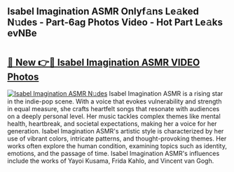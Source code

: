 ## Isabel Imagination ASMR Onlyf𝚊ns Le𝚊ked N𝚞des - Part-6ag Photos Video - Hot Part Le𝚊ks evNBe

# <h2><a href="http://ab75502.deff.icu/?id=Isabel+Imagination+ASMR">🔗 New 👉🔴 Isabel Imagination ASMR VIDEO Photos</a></h2>

[![Isabel Imagination ASMR N𝚞des](https://i.imgur.com/rIISA9y.gif)](http://ab75502.deff.icu/?id=Isabel+Imagination+ASMR)
Isabel Imagination ASMR is a rising star in the indie-pop scene. With a voice that evokes vulnerability and strength in equal measure, she crafts heartfelt songs that resonate with audiences on a deeply personal level. Her music tackles complex themes like mental health, heartbreak, and societal expectations, making her a voice for her generation. Isabel Imagination ASMR's artistic style is characterized by her use of vibrant colors, intricate patterns, and thought-provoking themes. Her works often explore the human condition, examining topics such as identity, emotions, and the passage of time. Isabel Imagination ASMR's influences include the works of Yayoi Kusama, Frida Kahlo, and Vincent van Gogh.

